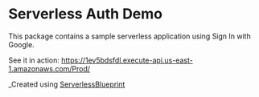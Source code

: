 # Serverless Auth Demo

This package contains a sample serverless application using Sign In with Google.

See it in action: https://1ev5bdsfdl.execute-api.us-east-1.amazonaws.com/Prod/


_Created using [ServerlessBlueprint](https://github.com/dshields1/ServerlessBlueprint)
